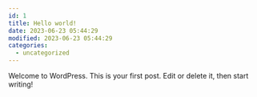 ```yaml
---
id: 1
title: Hello world!
date: 2023-06-23 05:44:29
modified: 2023-06-23 05:44:29
categories:
  - uncategorized
---
```



<!-- wp:paragraph -->
<p>Welcome to WordPress. This is your first post. Edit or delete it, then start writing!</p>
<!-- /wp:paragraph -->